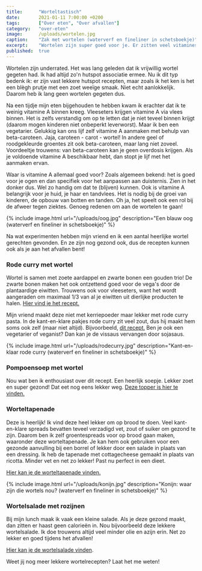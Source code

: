 ```yaml
---
title:      "Worteltastisch"
date:       2021-01-11 7:00:00 +0200
tags:       ["Over eten", "Over afvallen"]
category:   "over-eten"
image:      /uploads/wortelen.jpg
caption:    "Zak met wortelen (waterverf en fineliner in schetsboekje)"
excerpt:    "Wortelen zijn super goed voor je. Er zitten veel vitamines in en daarom zouden we ze eigenlijk meer moeten eten. Ik zelf at bijna nooit wortelen. Samen met mijn vriend zijn we op jacht gegaan naar lekkere wortelrecepten en met succes! Hier vind je de toppers!"
published:  true
---
```


Wortelen zijn underrated. Het was lang geleden dat ik vrijwillig wortel gegeten had. Ik had altijd zo'n hutspot associatie ermee. Nu ik dit typ bedenk ik: er zijn vast lekkere hutspot recepten, maar zoals ik het ken is het een blègh prutje met een zoet weeïge smaak. Niet echt aanlokkelijk. Daarom heb ik lang geen wortelen gegeten dus.

Na een tijdje mijn eten bijgehouden te hebben kwam ik erachter dat ik te weinig vitamine A binnen kreeg. Vleeseters krijgen vitamine A via vlees binnen. Het is zelfs verstandig om op te letten dat je niet teveel binnen krijgt (daarom mogen kinderen niet onbeperkt leverworst). Maar ik ben een vegetarier. Gelukkig kan ons lijf zelf vitamine A aanmaken met behulp van beta-caroteen. Jaja, caroteen - carot - wortel! In andere geel of roodgekleurde groentes zit ook beta-caroteen, maar lang niet zoveel. Voordeeltje trouwens: van beta-caroteen kan je geen overdosis krijgen. Als je voldoende vitamine A beschikbaar hebt, dan stopt je lijf met het aanmaken ervan.

Waar is vitamine A allemaal goed voor? Zoals algemeen bekend: het is goed voor je ogen en dan specifiek voor het aanpassen aan duisternis. Zien in het donker dus. Wel zo handig om dat te (blijven) kunnen. Ook is vitamine A belangrijk voor je huid, je haar en tandvlees. Het is nodig bij de groei van kinderen, de opbouw van botten en tanden. Oh ja, het speelt ook een rol bij de afweer tegen ziektes. Genoeg redenen om aan de wortelen te gaan!

{% include image.html url="/uploads/oog.jpg" description="Een blauw oog (waterverf en fineliner in schetsboekje)" %}

Na wat experimenten hebben mijn vriend en ik een aantal heerlijke wortel gerechten gevonden. En ze zijn nog gezond ook, dus de recepten kunnen ook als je aan het afvallen bent!

### Rode curry met wortel

Wortel is samen met zoete aardappel en zwarte bonen een gouden trio! De zwarte bonen maken het ook ontzettend goed voor de vega's door de plantaardige eiwitten. Trouwens ook voor vleeseters, want het wordt aangeraden om maximaal 1/3 van al je eiwitten uit dierlijke producten te halen. [Hier vind je het recept.](https://www.voedingscentrum.nl/recepten/gezond-recept/zoete-aardappelcurry-met-boontjes.aspx)

Mijn vriend maakt deze niet met kerriepoeder maar lekker met rode curry pasta. In de kant-en-klare pakjes rode curry zit veel zout, dus hij maakt hem soms ook zelf (maar niet altijd). Bijvoorbeeld, [dit recept.](https://familieoverdekook.nl/thaise-rode-currypasta-zelf-maken/) Ben je ook een vegetarier of veganist? Dan kan je de vissaus vervangen door sojasaus. 

{% include image.html url="/uploads/rodecurry.jpg" description="Kant-en-klaar rode curry (waterverf en fineliner in schetsboekje)" %}

### Pompoensoep met wortel

Nou wat ben ik enthousiast over dit recept. Een heerlijk soepje. Lekker zoet en super gezond! Dat eet nog eens lekker weg. [Deze topper is hier te vinden.](https://www.voedingscentrum.nl/recepten/gezond-recept/pompoensoep-met-appel-en-kikkererwten.aspx)

### Worteltapenade

Deze is heerlijk! Ik vind deze heel lekker om op brood te doen. Veel kant-en-klare spreads bevatten teveel verzadigd vet, zout of suiker om gezond te zijn. Daarom ben ik zelf groentespreads voor op brood gaan maken, waaronder deze worteltapenade. Je kan hem ook gebruiken voor een gezonde aanvulling bij een borrel of lekker door een salade in plaats van een dressing. Ik heb de tapenade met cottagecheese gemaakt in plaats van ricotta. Minder vet en net zo lekker! Past nu perfect in een dieet. 

[Hier kan je de worteltapenade vinden.](https://weckenonline.eu/recepten/worteltapenade/)

{% include image.html url="/uploads/konijn.jpg" description="Konijn: waar zijn die wortels nou? (waterverf en fineliner in schetsboekje)" %}

### Wortelsalade met rozijnen

Bij mijn lunch maak ik vaak een kleine salade. Als je deze gezond maakt, dan zitten er haast geen calorieën in. Nou bijvoorbeeld deze lekkere wortelsalade. Ik doe trouwens altijd veel minder olie en azijn erin. Net zo lekker en goed tijdens het afvallen!

[Hier kan je de wortelsalade vinden](https://heerlijkehappen.nl/wortelsalade-met-rozijnen-en-appel/).

Weet jij nog meer lekkere wortelrecepten? Laat het me weten!

